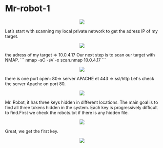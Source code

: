 # Mr-robot-1
<p align="center">
  <img src="https://rajoul.github.io/my_write_up/image/Mr-robot-1/1.png" >
</p>
Let’s start with scanning my local private network to get the adress IP of my target.
<p align="center">
  <img src="https://rajoul.github.io/my_write_up/image//Mr-robot-1/netdiscover.png" >
</p>
the adress of my target => 10.0.4.17
Our next step is to scan our target with NMAP.
```
nmap -sC -sV -o scan.nmap 10.0.4.17
```
<p align="center">
  <img src="https://rajoul.github.io/my_write_up/image//Mr-robot-1/scan.png">
</p>
there is one port open: 80=> server APACHE et 443 => ssl/http
Let's check the server Apache on port 80.
<p align="center">
  <img src="https://rajoul.github.io/my_write_up/image/Mr-robot-1/1.png" >
</p>
 Mr. Robot, it has three keys hidden in different locations. The main goal is to find all three tokens hidden in the system. Each key is progressively difficult to find.First we check the robots.txt if there is any hidden file.
 <p align="center">
  <img src="https://rajoul.github.io/my_write_up/image/Mr-robot-1/key1.png" >
</p>
Great, we get the first key.
<p align="center">
  <img src="https://rajoul.github.io/my_write_up/image/Mr-robot-1/key11.png" >
</p>
